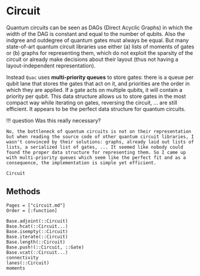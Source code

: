 # Circuit

Quantum circuits can be seen as DAGs (Direct Acyclic Graphs) in which the width of the DAG is constant and equal to the number of qubits. Also the indgree and outdegree of quantum gates must always be equal.
But many state-of-art quantum circuit libraries use either (a) lists of moments of gates or (b) graphs for representing them, which do not exploit the sparsity of the circuit or already make decisions about their layout (thus not having a layout-independent representation).

Instead `Quac` uses **multi-priority queues** to store gates: there is a queue per qubit lane that stores the gates that act on it, and priorities are the order in which they are applied. If a gate acts on multiple qubits, it will contain a priority per qubit.
This data structure allows us to store gates in the most compact way while iterating on gates, reversing the circuit, ... are still efficient. It appears to be the perfect data structure for quantum circuits.

!!! question Was this really necessary?

    No, the bottleneck of quantum circuits is not on their representation but when reading the source code of other quantum circuit libraries, I wasn't convinced by their solutions: graphs, already laid out lists of lists, a serialized list of gates, ... It seemed like nobody could found the proper data structure for representing them. So I came up with multi-priority queues which seem like the perfect fit and as a consequence, the implementation is simple yet efficient.

```@docs
Circuit
```

## Methods

```@index
Pages = ["circuit.md"]
Order = [:function]
```

```@docs
Base.adjoint(::Circuit)
Base.hcat(::Circuit...)
Base.isempty(::Circuit)
Base.iterate(::Circuit)
Base.length(::Circuit)
Base.push!(::Circuit, ::Gate)
Base.vcat(::Circuit...)
connectivity
lanes(::Circuit)
moments
```
